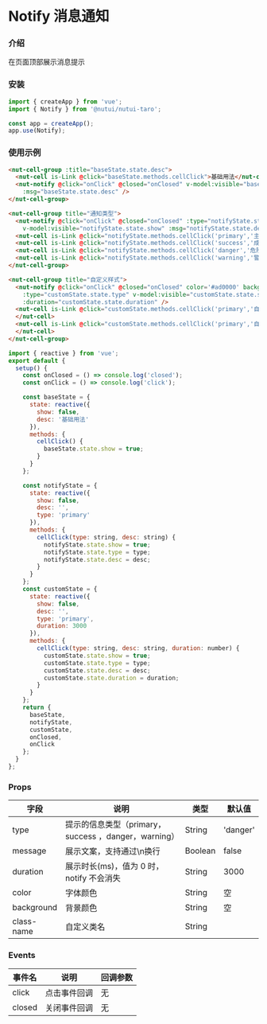 #  Notify 消息通知

### 介绍
    
在页面顶部展示消息提示
    
### 安装
``` javascript
import { createApp } from 'vue';
import { Notify } from '@nutui/nutui-taro';

const app = createApp();
app.use(Notify);
```    
### 使用示例

``` html 
<nut-cell-group :title="baseState.state.desc">
  <nut-cell is-Link @click="baseState.methods.cellClick">基础用法</nut-cell>
  <nut-notify @click="onClick" @closed="onClosed" v-model:visible="baseState.state.show"
    :msg="baseState.state.desc" />
</nut-cell-group>

<nut-cell-group title="通知类型">
  <nut-notify @click="onClick" @closed="onClosed" :type="notifyState.state.type"
    v-model:visible="notifyState.state.show" :msg="notifyState.state.desc" />
  <nut-cell is-Link @click="notifyState.methods.cellClick('primary','主要通知')">主要通知</nut-cell>
  <nut-cell is-Link @click="notifyState.methods.cellClick('success','成功通知')">成功通知</nut-cell>
  <nut-cell is-Link @click="notifyState.methods.cellClick('danger','危险通知')">危险通知</nut-cell>
  <nut-cell is-Link @click="notifyState.methods.cellClick('warning','警告通知')">警告通知</nut-cell>
</nut-cell-group>

<nut-cell-group title="自定义样式">
  <nut-notify @click="onClick" @closed="onClosed" color='#ad0000' background='#ffe1e1'
    :type="customState.state.type" v-model:visible="customState.state.show" :msg="customState.state.desc"
    :duration="customState.state.duration" />
  <nut-cell is-Link @click="customState.methods.cellClick('primary','自定义背景色和字体颜色')"> 自定义背景色和字体颜色
  </nut-cell>
  <nut-cell is-Link @click="customState.methods.cellClick('primary','自定义时长5s',5000)"> 自定义时长5s
  </nut-cell>
</nut-cell-group>
```
``` javascript
import { reactive } from 'vue';
export default {
  setup() {
    const onClosed = () => console.log('closed');
    const onClick = () => console.log('click');

    const baseState = {
      state: reactive({
        show: false,
        desc: '基础用法'
      }),
      methods: {
        cellClick() {
          baseState.state.show = true;
        }
      }
    };

    const notifyState = {
      state: reactive({
        show: false,
        desc: '',
        type: 'primary'
      }),
      methods: {
        cellClick(type: string, desc: string) {
          notifyState.state.show = true;
          notifyState.state.type = type;
          notifyState.state.desc = desc;
        }
      }
    };
    const customState = {
      state: reactive({
        show: false,
        desc: '',
        type: 'primary',
        duration: 3000
      }),
      methods: {
        cellClick(type: string, desc: string, duration: number) {
          customState.state.show = true;
          customState.state.type = type;
          customState.state.desc = desc;
          customState.state.duration = duration;
        }
      }
    };
    return {
      baseState,
      notifyState,
      customState,
      onClosed,
      onClick
    };
  }
};
``` 


### Props
    
| 字段       | 说明                                                  | 类型    | 默认值   |
|------------|-------------------------------------------------------|---------|----------|
| type       | 提示的信息类型（primary，success  ，danger，warning） | String  | 'danger' |
| message    | 展示文案，支持通过\n换行                              | Boolean | false    |
| duration   | 展示时长(ms)，值为 0 时，notify 不会消失              | String  | 3000     |
| color      | 字体颜色                                              | String  | 空       |
| background | 背景颜色                                              | String  | 空       |
| class-name | 自定义类名                                            | String  |          |

### Events

| 事件名 | 说明         | 回调参数 |
|--------|--------------|----------|
| click  | 点击事件回调 | 无       |
| closed | 关闭事件回调 | 无       |
    